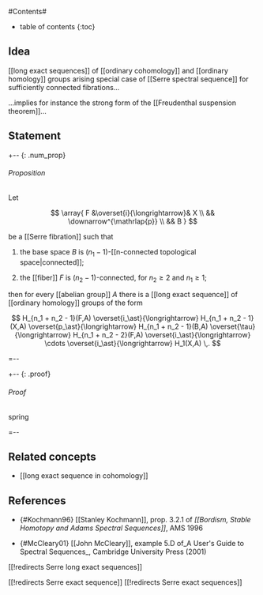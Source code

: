 
#Contents#
* table of contents
{:toc}

## Idea

[[long exact sequences]] of [[ordinary cohomology]] and [[ordinary homology]] groups arising  special case of [[Serre spectral sequence]] for sufficiently connected fibrations...

...implies for instance the strong form of the [[Freudenthal suspension theorem]]...

## Statement

+-- {: .num_prop}
###### Proposition

Let 

$$
  \array{
    F &\overset{i}{\longrightarrow}& X
    \\
    && \downarrow^{\mathrlap{p}}
    \\
    && B 
  }
$$

be a [[Serre fibration]] such that 

1. the base space $B$ is $(n_1-1)$-[[n-connected topological space|connected]];

1. the [[fiber]] $F$ is $(n_2-1)$-connected, for $n_2 \geq 2$ and $n_1 \geq 1$;

then for every [[abelian group]] $A$ there is a [[long exact sequence]] of [[ordinary homology]] groups of the form

$$
  H_{n_1 + n_2 - 1}(F,A)
    \overset{i_\ast}{\longrightarrow}
  H_{n_1 + n_2 - 1}(X,A)
    \overset{p_\ast}{\longrightarrow}
  H_{n_1 + n_2 - 1}(B,A)
    \overset{\tau}{\longrightarrow}
  H_{n_1 + n_2 - 2}(F,A)
    \overset{i_\ast}{\longrightarrow}
  \cdots
    \overset{i_\ast}{\longrightarrow}
  H_1(X,A)        
  \,.
$$

=--

+-- {: .proof}
###### Proof

spring

=--

## Related concepts

* [[long exact sequence in cohomology]]

## References

* {#Kochmann96} [[Stanley Kochmann]], prop. 3.2.1 of _[[Bordism, Stable Homotopy and Adams Spectral Sequences]]_, AMS 1996

* {#McCleary01} [[John McCleary]], example 5.D of_A User's Guide to Spectral Sequences_, Cambridge University Press (2001)

[[!redirects Serre long exact sequences]]

[[!redirects Serre exact sequence]]
[[!redirects Serre exact sequences]]